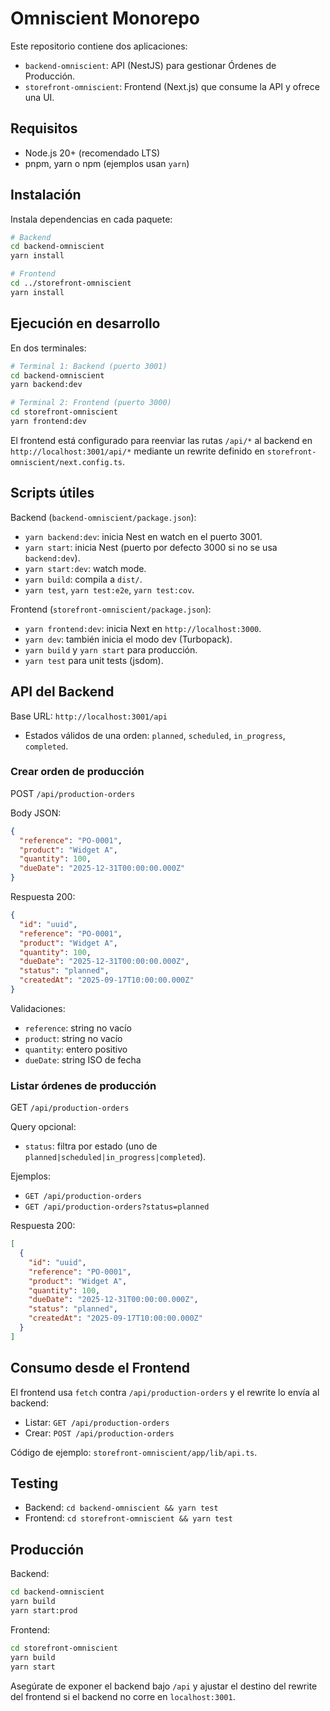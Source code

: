 # Omniscient Monorepo

Este repositorio contiene dos aplicaciones:

- `backend-omniscient`: API (NestJS) para gestionar Órdenes de Producción.
- `storefront-omniscient`: Frontend (Next.js) que consume la API y ofrece una UI.

## Requisitos

- Node.js 20+ (recomendado LTS)
- pnpm, yarn o npm (ejemplos usan `yarn`)

## Instalación

Instala dependencias en cada paquete:

```bash
# Backend
cd backend-omniscient
yarn install

# Frontend
cd ../storefront-omniscient
yarn install
```

## Ejecución en desarrollo

En dos terminales:

```bash
# Terminal 1: Backend (puerto 3001)
cd backend-omniscient
yarn backend:dev
```

```bash
# Terminal 2: Frontend (puerto 3000)
cd storefront-omniscient
yarn frontend:dev
```

El frontend está configurado para reenviar las rutas `/api/*` al backend en `http://localhost:3001/api/*` mediante un rewrite definido en `storefront-omniscient/next.config.ts`.

## Scripts útiles

Backend (`backend-omniscient/package.json`):
- `yarn backend:dev`: inicia Nest en watch en el puerto 3001.
- `yarn start`: inicia Nest (puerto por defecto 3000 si no se usa `backend:dev`).
- `yarn start:dev`: watch mode.
- `yarn build`: compila a `dist/`.
- `yarn test`, `yarn test:e2e`, `yarn test:cov`.

Frontend (`storefront-omniscient/package.json`):
- `yarn frontend:dev`: inicia Next en `http://localhost:3000`.
- `yarn dev`: también inicia el modo dev (Turbopack).
- `yarn build` y `yarn start` para producción.
- `yarn test` para unit tests (jsdom).

## API del Backend

Base URL: `http://localhost:3001/api`

- Estados válidos de una orden: `planned`, `scheduled`, `in_progress`, `completed`.

### Crear orden de producción

POST `/api/production-orders`

Body JSON:
```json
{
  "reference": "PO-0001",
  "product": "Widget A",
  "quantity": 100,
  "dueDate": "2025-12-31T00:00:00.000Z"
}
```

Respuesta 200:
```json
{
  "id": "uuid",
  "reference": "PO-0001",
  "product": "Widget A",
  "quantity": 100,
  "dueDate": "2025-12-31T00:00:00.000Z",
  "status": "planned",
  "createdAt": "2025-09-17T10:00:00.000Z"
}
```

Validaciones:
- `reference`: string no vacío
- `product`: string no vacío
- `quantity`: entero positivo
- `dueDate`: string ISO de fecha

### Listar órdenes de producción

GET `/api/production-orders`

Query opcional:
- `status`: filtra por estado (uno de `planned|scheduled|in_progress|completed`).

Ejemplos:
- `GET /api/production-orders`
- `GET /api/production-orders?status=planned`

Respuesta 200:
```json
[
  {
    "id": "uuid",
    "reference": "PO-0001",
    "product": "Widget A",
    "quantity": 100,
    "dueDate": "2025-12-31T00:00:00.000Z",
    "status": "planned",
    "createdAt": "2025-09-17T10:00:00.000Z"
  }
]
```

## Consumo desde el Frontend

El frontend usa `fetch` contra `/api/production-orders` y el rewrite lo envía al backend:
- Listar: `GET /api/production-orders`
- Crear: `POST /api/production-orders`

Código de ejemplo: `storefront-omniscient/app/lib/api.ts`.

## Testing

- Backend: `cd backend-omniscient && yarn test`
- Frontend: `cd storefront-omniscient && yarn test`

## Producción

Backend:
```bash
cd backend-omniscient
yarn build
yarn start:prod
```

Frontend:
```bash
cd storefront-omniscient
yarn build
yarn start
```

Asegúrate de exponer el backend bajo `/api` y ajustar el destino del rewrite del frontend si el backend no corre en `localhost:3001`.
